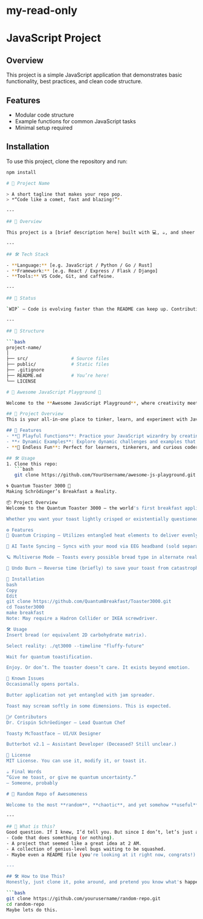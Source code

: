 # my-read-only
# JavaScript Project

## Overview
This project is a simple JavaScript application that demonstrates basic functionality, best practices, and clean code structure.

## Features
- Modular code structure
- Example functions for common JavaScript tasks
- Minimal setup required

## Installation
To use this project, clone the repository and run:

```sh
npm install

# 🚀 Project Name

> A short tagline that makes your repo pop.  
> *“Code like a comet, fast and blazing!”*

---

## 🎯 Overview

This project is a [brief description here] built with 💻, ☕, and sheer willpower. Whether it's a weekend hack or a world-changing idea, it's cooked up in VS Code and heading straight to the stars 🌌.

---

## 🛠 Tech Stack

- **Language:** [e.g. JavaScript / Python / Go / Rust]
- **Framework:** [e.g. React / Express / Flask / Django]
- **Tools:** VS Code, Git, and caffeine.

---

## 🚧 Status

`WIP` – Code is evolving faster than the README can keep up. Contributions, ideas, and dad jokes welcome.

---

## 📂 Structure

```bash
project-name/
│
├── src/                # Source files
├── public/             # Static files
├── .gitignore
├── README.md           # You’re here!
└── LICENSE

# 🚀 Awesome JavaScript Playground 🌟

Welcome to the **Awesome JavaScript Playground**, where creativity meets code! 🎨💻

## 🌟 Project Overview
This is your all-in-one place to tinker, learn, and experiment with JavaScript. Whether you're summoning functions, wielding the power of loops, or diving deep into objects, this playground is your magical coding sandbox. 🏖️✨

## 🔧 Features
- **👾 Playful Functions**: Practice your JavaScript wizardry by creating fun and functional code.
- **⚡ Dynamic Examples**: Explore dynamic challenges and examples that showcase JavaScript's might.
- **🎉 Endless Fun**: Perfect for learners, tinkerers, and curious coders!

## 🛠️ Usage
1. Clone this repo:
   ```bash
   git clone https://github.com/YourUsername/awesome-js-playground.git

🌀 Quantum Toaster 3000 🍞
Making Schrödinger’s Breakfast a Reality.

📦 Project Overview
Welcome to the Quantum Toaster 3000 — the world's first breakfast appliance that operates on the edge of classical and quantum physics. Finally, you can toast bread and collapse probability wavefunctions at the same time.

Whether you want your toast lightly crisped or existentially questioned, QT3000 has your back (and your breakfast).

⚙️ Features
🔬 Quantum Crisping – Utilizes entangled heat elements to deliver evenly distributed browning across all universes.

🧠 AI Taste Syncing – Syncs with your mood via EEG headband (sold separately) to determine your ideal level of toastiness.

🪐 Multiverse Mode – Toasts every possible bread type in alternate realities. Choose from a variety of quantum timelines.

🥶 Undo Burn – Reverse time (briefly) to save your toast from catastrophic overheat events.

🚀 Installation
bash
Copy
Edit
git clone https://github.com/QuantumBreakfast/Toaster3000.git
cd Toaster3000
make breakfast
Note: May require a Hadron Collider or IKEA screwdriver.

🛠️ Usage
Insert bread (or equivalent 2D carbohydrate matrix).

Select reality: ./qt3000 --timeline "fluffy-future"

Wait for quantum toastification.

Enjoy. Or don’t. The toaster doesn’t care. It exists beyond emotion.

🧪 Known Issues
Occasionally opens portals.

Butter application not yet entangled with jam spreader.

Toast may scream softly in some dimensions. This is expected.

🧙‍♂️ Contributors
Dr. Crispin Schröedinger – Lead Quantum Chef

Toasty McToastface – UI/UX Designer

Butterbot v2.1 – Assistant Developer (Deceased? Still unclear.)

📜 License
MIT License. You can use it, modify it, or toast it.

☕ Final Words
“Give me toast, or give me quantum uncertainty.”
– Someone, probably

# 🚀 Random Repo of Awesomeness

Welcome to the most **random**, **chaotic**, and yet somehow **useful** GitHub repository you'll ever encounter. You have bravely entered this sacred land of code, creativity, and occasional errors. Buckle up, because things are about to get weird.

---

## 🤷 What is this?
Good question. If I knew, I’d tell you. But since I don’t, let’s just assume it’s **a masterpiece** in the making. This repo might contain:
- Code that does something (or nothing).
- A project that seemed like a great idea at 2 AM.
- A collection of genius-level bugs waiting to be squashed.
- Maybe even a README file (you're looking at it right now, congrats!).

---

## 🛠 How to Use This?
Honestly, just clone it, poke around, and pretend you know what's happening. To get started:

```bash
git clone https://github.com/yourusername/random-repo.git
cd random-repo
Maybe lets do this. 